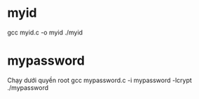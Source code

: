 # myid
gcc myid.c -o myid
./myid


# mypassword
Chạy dưới quyền root
gcc mypassword.c -i mypassword -lcrypt
./mypassword
